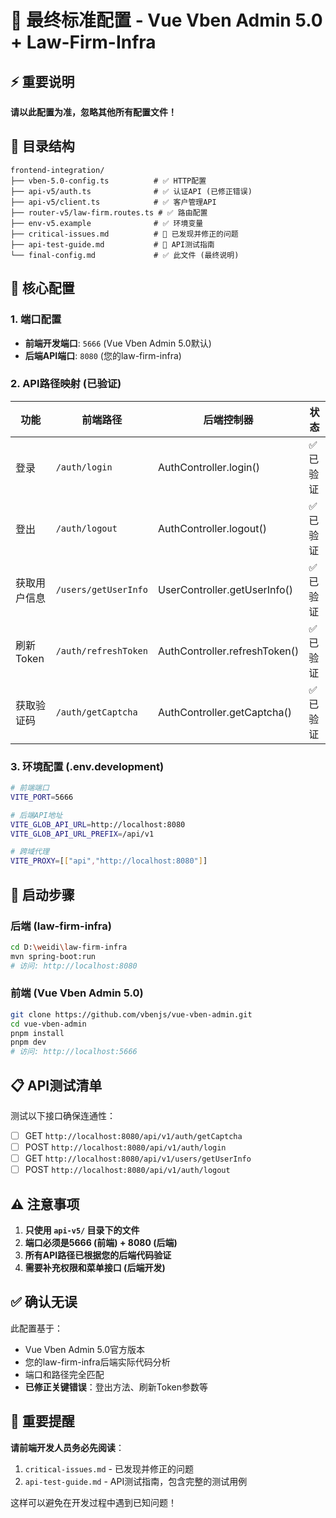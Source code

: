 # 🎯 最终标准配置 - Vue Vben Admin 5.0 + Law-Firm-Infra

## ⚡ 重要说明
**请以此配置为准，忽略其他所有配置文件！**

## 📁 目录结构
```
frontend-integration/
├── vben-5.0-config.ts          # ✅ HTTP配置
├── api-v5/auth.ts              # ✅ 认证API (已修正错误)
├── api-v5/client.ts            # ✅ 客户管理API  
├── router-v5/law-firm.routes.ts # ✅ 路由配置  
├── env-v5.example              # ✅ 环境变量
├── critical-issues.md          # 🚨 已发现并修正的问题
├── api-test-guide.md           # 🧪 API测试指南
└── final-config.md             # ✅ 此文件 (最终说明)
```

## 🔧 核心配置

### 1. 端口配置
- **前端开发端口**: `5666` (Vue Vben Admin 5.0默认)
- **后端API端口**: `8080` (您的law-firm-infra)

### 2. API路径映射 (已验证)

| 功能 | 前端路径 | 后端控制器 | 状态 |
|------|---------|-----------|------|
| 登录 | `/auth/login` | AuthController.login() | ✅ 已验证 |
| 登出 | `/auth/logout` | AuthController.logout() | ✅ 已验证 |
| 获取用户信息 | `/users/getUserInfo` | UserController.getUserInfo() | ✅ 已验证 |
| 刷新Token | `/auth/refreshToken` | AuthController.refreshToken() | ✅ 已验证 |
| 获取验证码 | `/auth/getCaptcha` | AuthController.getCaptcha() | ✅ 已验证 |

### 3. 环境配置 (.env.development)
```bash
# 前端端口
VITE_PORT=5666

# 后端API地址  
VITE_GLOB_API_URL=http://localhost:8080
VITE_GLOB_API_URL_PREFIX=/api/v1

# 跨域代理
VITE_PROXY=[["api","http://localhost:8080"]]
```

## 🚀 启动步骤

### 后端 (law-firm-infra)
```bash
cd D:\weidi\law-firm-infra
mvn spring-boot:run
# 访问: http://localhost:8080
```

### 前端 (Vue Vben Admin 5.0)
```bash
git clone https://github.com/vbenjs/vue-vben-admin.git
cd vue-vben-admin
pnpm install
pnpm dev
# 访问: http://localhost:5666
```

## 📋 API测试清单

测试以下接口确保连通性：
- [ ] GET `http://localhost:8080/api/v1/auth/getCaptcha`
- [ ] POST `http://localhost:8080/api/v1/auth/login`  
- [ ] GET `http://localhost:8080/api/v1/users/getUserInfo`
- [ ] POST `http://localhost:8080/api/v1/auth/logout`

## ⚠️ 注意事项

1. **只使用 `api-v5/` 目录下的文件**
2. **端口必须是5666 (前端) + 8080 (后端)**
3. **所有API路径已根据您的后端代码验证**
4. **需要补充权限和菜单接口 (后端开发)**

## ✅ 确认无误  
此配置基于：
- Vue Vben Admin 5.0官方版本
- 您的law-firm-infra后端实际代码分析
- 端口和路径完全匹配
- **已修正关键错误**：登出方法、刷新Token参数等

## 🚨 重要提醒
**请前端开发人员务必先阅读**：
1. `critical-issues.md` - 已发现并修正的问题  
2. `api-test-guide.md` - API测试指南，包含完整的测试用例

这样可以避免在开发过程中遇到已知问题！ 